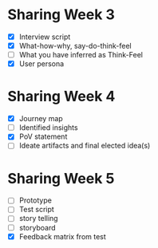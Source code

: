 # Sharing Week 3
- [x] Interview script
- [x] What-how-why, say-do-think-feel
- [ ] What you have inferred as Think-Feel
- [x] User persona

# Sharing Week 4
- [x] Journey map
- [ ] Identified insights
- [x] PoV statement
- [ ] Ideate artifacts and final elected idea(s)

# Sharing Week 5
- [ ] Prototype
- [ ] Test script
- [ ] story telling
- [ ] storyboard
- [x] Feedback matrix from test
